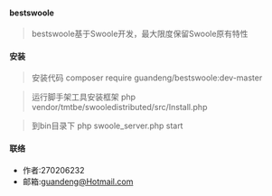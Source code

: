 #### bestswoole
> bestswoole基于Swoole开发，最大限度保留Swoole原有特性

#### 安装
> 安装代码 composer require guandeng/bestswoole:dev-master

> 运行脚手架工具安装框架 php vendor/tmtbe/swooledistributed/src/Install.php

> 到bin目录下  php swoole_server.php start

#### 联络
- 作者:270206232
- 邮箱:guandeng@Hotmail.com
